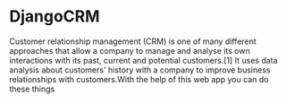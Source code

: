 # DjangoCRM
Customer relationship management (CRM) is one of many different approaches that allow a company to manage and analyse its own interactions with its past, current and potential customers.[1] It uses data analysis about customers' history with a company to improve business relationships with customers.With the help of this web app you can do these things
